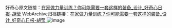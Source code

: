 好奇心原文链接：[在家做力量训练？你可能需要一套这样的装备_设计_好奇心日报-胡莹 ](https://www.qdaily.com/articles/10283.html)
WebArchive归档链接：[在家做力量训练？你可能需要一套这样的装备_设计_好奇心日报-胡莹 ](http://web.archive.org/web/20190623160001/https://www.qdaily.com/articles/10283.html)
![image](http://ww3.sinaimg.cn/large/007d5XDply1g3vvvy8jjjj30u04ok7up)